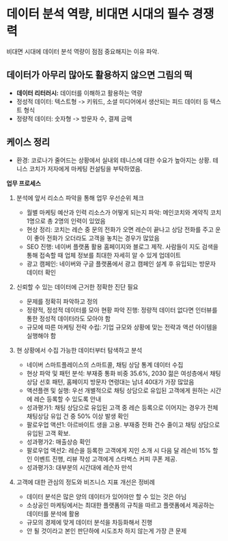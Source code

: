 # 데이터 분석 역량, 비대면 시대의 필수 경쟁력

비대면 시대에 데이터 분석 역량이 점점 중요해지는 이유 파악.

## 데이터가 아무리 많아도 활용하지 않으면 그림의 떡

- **데이터 리터러시:** 데이터를 이해하고 활용하는 역량
- 정성적 데이터: 텍스트형 -> 키워드, 소셜 미디어에서 생산되는 피드 데이터 등 텍스트 형식
- 정량적 데이터: 숫자형 -> 방문자 수, 결제 금액

## 케이스 정리
- 환경: 코로나가 줄어드는 상황에서 실내외 테니스에 대한 수요가 높아지는 상황. 테니스 코치가 저자에게 마케팅 컨설팅을 부탁하였음.

**업무 프로세스**
1. 분석에 앞서 리소스 파악을 통해 업무 우선순위 체크
   - 월별 마케팅 예산과 인력 리소스가 어떻게 되는지 파악: 메인코치와 계약직 코치 1명으로 총 2명의 인력이 있었음
   - 현상 정리: 코치는 레슨 중 문의 전화가 오면 레슨이 끝나고 상담 전화를 주고 운이 좋아 전화가 오더라도 고객을 놓치는 경우가 많았음
   - SEO 진행: 네이버 플랫폼 활용 홈페이지와 블로그 제작. 사람들이 지도 검색을 통해 접속할 때 업체 정보를 최대한 자세히 알 수 있게 업데이트
   - 광고 캠페인: 네이버와 구글 플랫폼에서 광고 캠페인 설계 후 유입되는 방문자 데이터 확인

2. 신뢰할 수 있는 데이터에 근거한 정확한 진단 필요
   - 문제를 정확히 파악하고 정의
   - 정량적, 정성적 데이터를 모아 현황 파악 진행: 정량적 데이터 없다면 인터뷰를 통한 정성적 데이터라도 모아야 함
   - 규모에 따른 마케팅 전략 수립: 기업 규모와 상황에 맞는 전략과 액션 아이템을 실행해야 함

3. 현 상황에서 수집 가능한 데이터부터 탐색하고 분석
   - 네이버 스마트플레이스의 스마트콜, 채팅 상담 통계 데이터 수집
   - 현상 파악 및 패턴 분석: 부재중 통화 비중 35.6%, 2030 젊은 여성층에서 채팅 상담 선호 패턴, 홈페이지 방문자 연령대는 남녀 40대가 가장 많았음
   - 액션플랜 및 실행: 우선 개별적으로 채팅 상담으로 유입된 고객에게 원하는 시간에 레슨 등록할 수 있도록 안내
   - 성과평가1: 채팅 상담으로 유입된 고객 중 레슨 등록으로 이어지는 경우가 전체 채팅상담 유입 건 중 50% 이상 발생 확인
   - 팔로우업 액션1: 아르바이트 생을 고용. 부재중 전화 건수 줄이고 채팅 상담으로 유입된 고객 확보.
   - 성과평가2: 매출상승 확인
   - 팔로우업 액션2: 레슨을 등록한 고객에게 지인 소개 시 다음 달 레슨비 15% 할인 이벤트 진행, 리뷰 작성 고객에게 스타벅스 커피 쿠폰 제공.
   - 성과평가3: 대부분의 시간대에 레슨자 만석

4. 고객에 대한 관심의 정도와 비즈니스 지표 개선은 정비례
   - 데이터 분석은 많은 양의 데이터가 있어야만 할 수 있는 것은 아님
   - 소상공인 마케팅에서는 최대한 플랫폼의 규칙을 따르고 플랫폼에서 제공하는 데이터를 분석에 활용
   - 규모의 경제에 맞게 데이터 분석을 차등화해서 진행
   - 안 될 것이라고 본인 판단하에 시도조차 하지 않는게 가장 큰 문제
   
